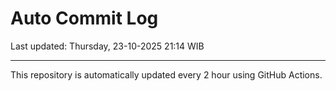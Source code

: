 # Auto Commit Log

Last updated: Thursday, 23-10-2025 21:14 WIB

---

This repository is automatically updated every 2 hour using GitHub Actions.
